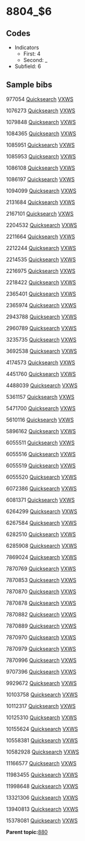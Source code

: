 # 8804\_$6

## Codes

-   Indicators
    -   First: 4
    -   Second: \_
-   Subfield: 6

## Sample bibs

977054 [Quicksearch](https://search.library.yale.edu/catalog/977054) [VXWS](http://prodorbis.library.yale.edu:7014/vxws/GetHoldingsService?bibId=977054)

1076273 [Quicksearch](https://search.library.yale.edu/catalog/1076273) [VXWS](http://prodorbis.library.yale.edu:7014/vxws/GetHoldingsService?bibId=1076273)

1079848 [Quicksearch](https://search.library.yale.edu/catalog/1079848) [VXWS](http://prodorbis.library.yale.edu:7014/vxws/GetHoldingsService?bibId=1079848)

1084365 [Quicksearch](https://search.library.yale.edu/catalog/1084365) [VXWS](http://prodorbis.library.yale.edu:7014/vxws/GetHoldingsService?bibId=1084365)

1085951 [Quicksearch](https://search.library.yale.edu/catalog/1085951) [VXWS](http://prodorbis.library.yale.edu:7014/vxws/GetHoldingsService?bibId=1085951)

1085953 [Quicksearch](https://search.library.yale.edu/catalog/1085953) [VXWS](http://prodorbis.library.yale.edu:7014/vxws/GetHoldingsService?bibId=1085953)

1086108 [Quicksearch](https://search.library.yale.edu/catalog/1086108) [VXWS](http://prodorbis.library.yale.edu:7014/vxws/GetHoldingsService?bibId=1086108)

1086197 [Quicksearch](https://search.library.yale.edu/catalog/1086197) [VXWS](http://prodorbis.library.yale.edu:7014/vxws/GetHoldingsService?bibId=1086197)

1094099 [Quicksearch](https://search.library.yale.edu/catalog/1094099) [VXWS](http://prodorbis.library.yale.edu:7014/vxws/GetHoldingsService?bibId=1094099)

2131684 [Quicksearch](https://search.library.yale.edu/catalog/2131684) [VXWS](http://prodorbis.library.yale.edu:7014/vxws/GetHoldingsService?bibId=2131684)

2167101 [Quicksearch](https://search.library.yale.edu/catalog/2167101) [VXWS](http://prodorbis.library.yale.edu:7014/vxws/GetHoldingsService?bibId=2167101)

2204532 [Quicksearch](https://search.library.yale.edu/catalog/2204532) [VXWS](http://prodorbis.library.yale.edu:7014/vxws/GetHoldingsService?bibId=2204532)

2211664 [Quicksearch](https://search.library.yale.edu/catalog/2211664) [VXWS](http://prodorbis.library.yale.edu:7014/vxws/GetHoldingsService?bibId=2211664)

2212244 [Quicksearch](https://search.library.yale.edu/catalog/2212244) [VXWS](http://prodorbis.library.yale.edu:7014/vxws/GetHoldingsService?bibId=2212244)

2214535 [Quicksearch](https://search.library.yale.edu/catalog/2214535) [VXWS](http://prodorbis.library.yale.edu:7014/vxws/GetHoldingsService?bibId=2214535)

2216975 [Quicksearch](https://search.library.yale.edu/catalog/2216975) [VXWS](http://prodorbis.library.yale.edu:7014/vxws/GetHoldingsService?bibId=2216975)

2218422 [Quicksearch](https://search.library.yale.edu/catalog/2218422) [VXWS](http://prodorbis.library.yale.edu:7014/vxws/GetHoldingsService?bibId=2218422)

2365401 [Quicksearch](https://search.library.yale.edu/catalog/2365401) [VXWS](http://prodorbis.library.yale.edu:7014/vxws/GetHoldingsService?bibId=2365401)

2365974 [Quicksearch](https://search.library.yale.edu/catalog/2365974) [VXWS](http://prodorbis.library.yale.edu:7014/vxws/GetHoldingsService?bibId=2365974)

2943788 [Quicksearch](https://search.library.yale.edu/catalog/2943788) [VXWS](http://prodorbis.library.yale.edu:7014/vxws/GetHoldingsService?bibId=2943788)

2960789 [Quicksearch](https://search.library.yale.edu/catalog/2960789) [VXWS](http://prodorbis.library.yale.edu:7014/vxws/GetHoldingsService?bibId=2960789)

3235735 [Quicksearch](https://search.library.yale.edu/catalog/3235735) [VXWS](http://prodorbis.library.yale.edu:7014/vxws/GetHoldingsService?bibId=3235735)

3692538 [Quicksearch](https://search.library.yale.edu/catalog/3692538) [VXWS](http://prodorbis.library.yale.edu:7014/vxws/GetHoldingsService?bibId=3692538)

4174573 [Quicksearch](https://search.library.yale.edu/catalog/4174573) [VXWS](http://prodorbis.library.yale.edu:7014/vxws/GetHoldingsService?bibId=4174573)

4451760 [Quicksearch](https://search.library.yale.edu/catalog/4451760) [VXWS](http://prodorbis.library.yale.edu:7014/vxws/GetHoldingsService?bibId=4451760)

4488039 [Quicksearch](https://search.library.yale.edu/catalog/4488039) [VXWS](http://prodorbis.library.yale.edu:7014/vxws/GetHoldingsService?bibId=4488039)

5361157 [Quicksearch](https://search.library.yale.edu/catalog/5361157) [VXWS](http://prodorbis.library.yale.edu:7014/vxws/GetHoldingsService?bibId=5361157)

5471700 [Quicksearch](https://search.library.yale.edu/catalog/5471700) [VXWS](http://prodorbis.library.yale.edu:7014/vxws/GetHoldingsService?bibId=5471700)

5610116 [Quicksearch](https://search.library.yale.edu/catalog/5610116) [VXWS](http://prodorbis.library.yale.edu:7014/vxws/GetHoldingsService?bibId=5610116)

5896162 [Quicksearch](https://search.library.yale.edu/catalog/5896162) [VXWS](http://prodorbis.library.yale.edu:7014/vxws/GetHoldingsService?bibId=5896162)

6055511 [Quicksearch](https://search.library.yale.edu/catalog/6055511) [VXWS](http://prodorbis.library.yale.edu:7014/vxws/GetHoldingsService?bibId=6055511)

6055516 [Quicksearch](https://search.library.yale.edu/catalog/6055516) [VXWS](http://prodorbis.library.yale.edu:7014/vxws/GetHoldingsService?bibId=6055516)

6055519 [Quicksearch](https://search.library.yale.edu/catalog/6055519) [VXWS](http://prodorbis.library.yale.edu:7014/vxws/GetHoldingsService?bibId=6055519)

6055520 [Quicksearch](https://search.library.yale.edu/catalog/6055520) [VXWS](http://prodorbis.library.yale.edu:7014/vxws/GetHoldingsService?bibId=6055520)

6072386 [Quicksearch](https://search.library.yale.edu/catalog/6072386) [VXWS](http://prodorbis.library.yale.edu:7014/vxws/GetHoldingsService?bibId=6072386)

6081371 [Quicksearch](https://search.library.yale.edu/catalog/6081371) [VXWS](http://prodorbis.library.yale.edu:7014/vxws/GetHoldingsService?bibId=6081371)

6264299 [Quicksearch](https://search.library.yale.edu/catalog/6264299) [VXWS](http://prodorbis.library.yale.edu:7014/vxws/GetHoldingsService?bibId=6264299)

6267584 [Quicksearch](https://search.library.yale.edu/catalog/6267584) [VXWS](http://prodorbis.library.yale.edu:7014/vxws/GetHoldingsService?bibId=6267584)

6282510 [Quicksearch](https://search.library.yale.edu/catalog/6282510) [VXWS](http://prodorbis.library.yale.edu:7014/vxws/GetHoldingsService?bibId=6282510)

6285908 [Quicksearch](https://search.library.yale.edu/catalog/6285908) [VXWS](http://prodorbis.library.yale.edu:7014/vxws/GetHoldingsService?bibId=6285908)

7869024 [Quicksearch](https://search.library.yale.edu/catalog/7869024) [VXWS](http://prodorbis.library.yale.edu:7014/vxws/GetHoldingsService?bibId=7869024)

7870769 [Quicksearch](https://search.library.yale.edu/catalog/7870769) [VXWS](http://prodorbis.library.yale.edu:7014/vxws/GetHoldingsService?bibId=7870769)

7870853 [Quicksearch](https://search.library.yale.edu/catalog/7870853) [VXWS](http://prodorbis.library.yale.edu:7014/vxws/GetHoldingsService?bibId=7870853)

7870870 [Quicksearch](https://search.library.yale.edu/catalog/7870870) [VXWS](http://prodorbis.library.yale.edu:7014/vxws/GetHoldingsService?bibId=7870870)

7870878 [Quicksearch](https://search.library.yale.edu/catalog/7870878) [VXWS](http://prodorbis.library.yale.edu:7014/vxws/GetHoldingsService?bibId=7870878)

7870882 [Quicksearch](https://search.library.yale.edu/catalog/7870882) [VXWS](http://prodorbis.library.yale.edu:7014/vxws/GetHoldingsService?bibId=7870882)

7870889 [Quicksearch](https://search.library.yale.edu/catalog/7870889) [VXWS](http://prodorbis.library.yale.edu:7014/vxws/GetHoldingsService?bibId=7870889)

7870970 [Quicksearch](https://search.library.yale.edu/catalog/7870970) [VXWS](http://prodorbis.library.yale.edu:7014/vxws/GetHoldingsService?bibId=7870970)

7870979 [Quicksearch](https://search.library.yale.edu/catalog/7870979) [VXWS](http://prodorbis.library.yale.edu:7014/vxws/GetHoldingsService?bibId=7870979)

7870996 [Quicksearch](https://search.library.yale.edu/catalog/7870996) [VXWS](http://prodorbis.library.yale.edu:7014/vxws/GetHoldingsService?bibId=7870996)

9707396 [Quicksearch](https://search.library.yale.edu/catalog/9707396) [VXWS](http://prodorbis.library.yale.edu:7014/vxws/GetHoldingsService?bibId=9707396)

9929672 [Quicksearch](https://search.library.yale.edu/catalog/9929672) [VXWS](http://prodorbis.library.yale.edu:7014/vxws/GetHoldingsService?bibId=9929672)

10103758 [Quicksearch](https://search.library.yale.edu/catalog/10103758) [VXWS](http://prodorbis.library.yale.edu:7014/vxws/GetHoldingsService?bibId=10103758)

10112317 [Quicksearch](https://search.library.yale.edu/catalog/10112317) [VXWS](http://prodorbis.library.yale.edu:7014/vxws/GetHoldingsService?bibId=10112317)

10125310 [Quicksearch](https://search.library.yale.edu/catalog/10125310) [VXWS](http://prodorbis.library.yale.edu:7014/vxws/GetHoldingsService?bibId=10125310)

10155624 [Quicksearch](https://search.library.yale.edu/catalog/10155624) [VXWS](http://prodorbis.library.yale.edu:7014/vxws/GetHoldingsService?bibId=10155624)

10558381 [Quicksearch](https://search.library.yale.edu/catalog/10558381) [VXWS](http://prodorbis.library.yale.edu:7014/vxws/GetHoldingsService?bibId=10558381)

10582928 [Quicksearch](https://search.library.yale.edu/catalog/10582928) [VXWS](http://prodorbis.library.yale.edu:7014/vxws/GetHoldingsService?bibId=10582928)

11166577 [Quicksearch](https://search.library.yale.edu/catalog/11166577) [VXWS](http://prodorbis.library.yale.edu:7014/vxws/GetHoldingsService?bibId=11166577)

11983455 [Quicksearch](https://search.library.yale.edu/catalog/11983455) [VXWS](http://prodorbis.library.yale.edu:7014/vxws/GetHoldingsService?bibId=11983455)

11998648 [Quicksearch](https://search.library.yale.edu/catalog/11998648) [VXWS](http://prodorbis.library.yale.edu:7014/vxws/GetHoldingsService?bibId=11998648)

13321306 [Quicksearch](https://search.library.yale.edu/catalog/13321306) [VXWS](http://prodorbis.library.yale.edu:7014/vxws/GetHoldingsService?bibId=13321306)

13940813 [Quicksearch](https://search.library.yale.edu/catalog/13940813) [VXWS](http://prodorbis.library.yale.edu:7014/vxws/GetHoldingsService?bibId=13940813)

15378081 [Quicksearch](https://search.library.yale.edu/catalog/15378081) [VXWS](http://prodorbis.library.yale.edu:7014/vxws/GetHoldingsService?bibId=15378081)

**Parent topic:**[880](../../tags/880/880.md)

